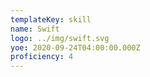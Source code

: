 ```yaml
---
templateKey: skill
name: Swift
logo: ../img/swift.svg
yoe: 2020-09-24T04:00:00.000Z
proficiency: 4
---
```

